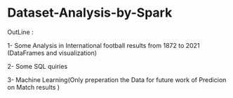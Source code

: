 # Dataset-Analysis-by-Spark

OutLine :

1- Some Analysis in International football results from 1872 to 2021 (DataFrames and visualization)

2- Some SQL quiries

3- Machine Learning(Only preperation the Data for future work of Predicion on Match results )
